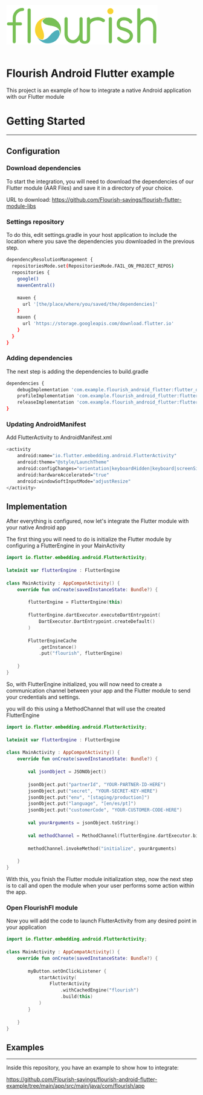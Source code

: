[<img width="400" src="https://github.com/Flourish-savings/flourish-sdk-flutter/blob/main/images/logo_flourish.png?raw=true"/>](https://flourishfi.com)
<br>
<br>
# Flourish Android Flutter example

This project is an example of how to integrate a native Android application with our Flutter module
<br>

# Getting Started
___
## Configuration
### Download dependencies
To start the integration, you will need to download the dependencies of our Flutter module (AAR Files) and save it in a directory of your choice.

URL to download:
https://github.com/Flourish-savings/flourish-flutter-module-libs


### Settings repository

To do this, edit settings.gradle in your host application to include the location where you save the dependencies you downloaded in the previous step.

```sh
dependencyResolutionManagement {
  repositoriesMode.set(RepositoriesMode.FAIL_ON_PROJECT_REPOS)
  repositories {
    google()
    mavenCentral()

    maven {
      url '[the/place/where/you/saved/the/dependencies]'
    }
    maven {
      url 'https://storage.googleapis.com/download.flutter.io'
    }
  }
}
```

### Adding dependencies
The next step is adding the dependencies to build.gradle

```sh
dependencies {
    debugImplementation 'com.example.flourish_android_flutter:flutter_debug:1.0'
    profileImplementation 'com.example.flourish_android_flutter:flutter_profile:1.0'
    releaseImplementation 'com.example.flourish_android_flutter:flutter_release:1.0'
}
```

### Updating AndroidManifest
Add FlutterActivity to AndroidManifest.xml

```sh
<activity
    android:name="io.flutter.embedding.android.FlutterActivity"
    android:theme="@style/LaunchTheme"
    android:configChanges="orientation|keyboardHidden|keyboard|screenSize|locale|layoutDirection|fontScale|screenLayout|density|uiMode"
    android:hardwareAccelerated="true"
    android:windowSoftInputMode="adjustResize"
</activity>
```


## Implementation
After everything is configured, now let's integrate the Flutter module with your native Android app

The first thing you will need to do is initialize the Flutter module by configuring a FlutterEngine in your MainActivity

```kotlin
import io.flutter.embedding.android.FlutterActivity;

lateinit var flutterEngine : FlutterEngine

class MainActivity : AppCompatActivity() {
    override fun onCreate(savedInstanceState: Bundle?) {
        
        flutterEngine = FlutterEngine(this)
    
        flutterEngine.dartExecutor.executeDartEntrypoint(
            DartExecutor.DartEntrypoint.createDefault()
        )
    
        FlutterEngineCache
            .getInstance()
            .put("flourish", flutterEngine)
        
    }
}
```

So, with FlutterEngine initialized, you will now need to create a communication channel between your app and the Flutter module to send your credentials and settings.

you will do this using a MethodChannel that will use the created FlutterEngine
```kotlin
import io.flutter.embedding.android.FlutterActivity;

lateinit var flutterEngine : FlutterEngine

class MainActivity : AppCompatActivity() {
    override fun onCreate(savedInstanceState: Bundle?) {
        
        val jsonObject = JSONObject()

        jsonObject.put("partnerId", "YOUR-PARTNER-ID-HERE")
        jsonObject.put("secret", "YOUR-SECRET-KEY-HERE")
        jsonObject.put("env", "[staging/production]")
        jsonObject.put("language", "[en/es/pt]")
        jsonObject.put("customerCode", "YOUR-CUSTOMER-CODE-HERE")

        val yourArguments = jsonObject.toString()

        val methodChannel = MethodChannel(flutterEngine.dartExecutor.binaryMessenger, "flourish")

        methodChannel.invokeMethod("initialize", yourArguments)
        
    }
}
```
With this, you finish the Flutter module initialization step, now the next step is to call and open the module when your user performs some action within the app.


### Open FlourishFI module
Now you will add the code to launch FlutterActivity from any desired point in your application

```kotlin
import io.flutter.embedding.android.FlutterActivity;

class MainActivity : AppCompatActivity() {
    override fun onCreate(savedInstanceState: Bundle?) {

        myButton.setOnClickListener {
            startActivity(
                FlutterActivity
                    .withCachedEngine("flourish")
                    .build(this)
            )
        }

    }
}
```

## Examples
___
Inside this repository, you have an example to show how to integrate:

https://github.com/Flourish-savings/flourish-android-flutter-example/tree/main/app/src/main/java/com/flourish/app
<br>
